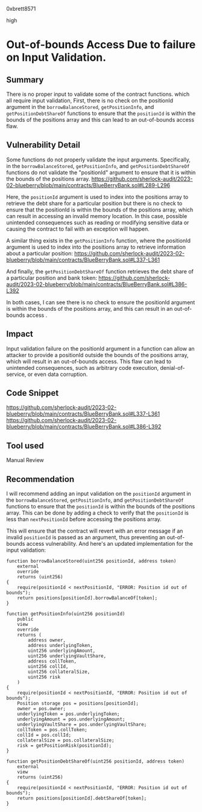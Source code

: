 0xbrett8571

high

# Out-of-bounds Access Due to failure on Input Validation.

## Summary
There is no proper input to validate some of the contract functions. which all require input validation, First, there is no check on the positionId argument in the `borrowBalanceStored`, `getPositionInfo`, and `getPositionDebtShareOf` functions to ensure that the `positionId` is within the bounds of the positions array and this can lead to an out-of-bounds access flaw.

## Vulnerability Detail
Some functions do not properly validate the input arguments. Specifically, in the `borrowBalanceStored`, `getPositionInfo`, and `getPositionDebtShareOf` functions do not validate the "positionId" argument to ensure that it is within the bounds of the positions array.
https://github.com/sherlock-audit/2023-02-blueberry/blob/main/contracts/BlueBerryBank.sol#L289-L296

Here, the `positionId` argument is used to index into the positions array to retrieve the debt share for a particular position but there is no check to ensure that the positionId is within the bounds of the positions array, which can result in accessing an invalid memory location. In this case, possible unintended consequences such as reading or modifying sensitive data or causing the contract to fail with an exception will happen.

A similar thing exists in the `getPositionInfo` function, where the positionId argument is used to index into the positions array to retrieve information about a particular position:
https://github.com/sherlock-audit/2023-02-blueberry/blob/main/contracts/BlueBerryBank.sol#L337-L361

And finally, the `getPositionDebtShareOf` function retrieves the debt share of a particular position and bank token:
https://github.com/sherlock-audit/2023-02-blueberry/blob/main/contracts/BlueBerryBank.sol#L386-L392

In both cases, I can see there is no check to ensure the positionId argument is within the bounds of the positions array, and this can result in an out-of-bounds access .

## Impact
Input validation failure on the positionId argument in a function can allow an attacker to provide a positionId outside the bounds of the positions array, which will result in an out-of-bounds access. This flaw can lead to unintended consequences, such as arbitrary code execution, denial-of-service, or even data corruption.

## Code Snippet
https://github.com/sherlock-audit/2023-02-blueberry/blob/main/contracts/BlueBerryBank.sol#L337-L361
https://github.com/sherlock-audit/2023-02-blueberry/blob/main/contracts/BlueBerryBank.sol#L386-L392

## Tool used

Manual Review

## Recommendation
I will recommend adding an input validation on the `positionId` argument in the `borrowBalanceStored`, `getPositionInfo`, and `getPositionDebtShareOf` functions to ensure that the `positionId` is within the bounds of the positions array. This can be done by adding a check to verify that the `positionId` is less than `nextPositionId` before accessing the positions array.


This will ensure that the contract will revert with an error message if an invalid `positionId` is passed as an argument, thus preventing an out-of-bounds access vulnerability.
And here's an updated implementation for the input validation:
```solidity
function borrowBalanceStored(uint256 positionId, address token)
    external
    override
    returns (uint256)
{
    require(positionId < nextPositionId, "ERROR: Position id out of bounds");
    return positions[positionId].borrowBalanceOf[token];
}

function getPositionInfo(uint256 positionId)
    public
    view
    override
    returns (
        address owner,
        address underlyingToken,
        uint256 underlyingAmount,
        uint256 underlyingVaultShare,
        address collToken,
        uint256 collId,
        uint256 collateralSize,
        uint256 risk
    )
{
    require(positionId < nextPositionId, "ERROR: Position id out of bounds");
    Position storage pos = positions[positionId];
    owner = pos.owner;
    underlyingToken = pos.underlyingToken;
    underlyingAmount = pos.underlyingAmount;
    underlyingVaultShare = pos.underlyingVaultShare;
    collToken = pos.collToken;
    collId = pos.collId;
    collateralSize = pos.collateralSize;
    risk = getPositionRisk(positionId);
}

function getPositionDebtShareOf(uint256 positionId, address token)
    external
    view
    returns (uint256)
{
    require(positionId < nextPositionId, "ERROR: Position id out of bounds");
    return positions[positionId].debtShareOf[token];
}
```
